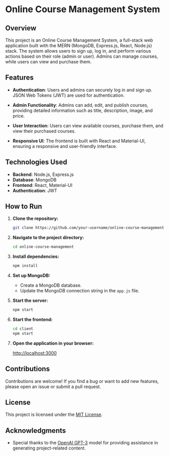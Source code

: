 # Online Course Management System

## Overview

This project is an Online Course Management System, a full-stack web application built with the MERN (MongoDB, Express.js, React, Node.js) stack. The system allows users to sign up, log in, and perform various actions based on their role (admin or user). Admins can manage courses, while users can view and purchase them.

## Features

- **Authentication**: Users and admins can securely log in and sign up. JSON Web Tokens (JWT) are used for authentication.

- **Admin Functionality**: Admins can add, edit, and publish courses, providing detailed information such as title, description, image, and price.

- **User Interaction**: Users can view available courses, purchase them, and view their purchased courses.

- **Responsive UI**: The frontend is built with React and Material-UI, ensuring a responsive and user-friendly interface.

## Technologies Used

- **Backend**: Node.js, Express.js
- **Database**: MongoDB
- **Frontend**: React, Material-UI
- **Authentication**: JWT

## How to Run

1. **Clone the repository:**

    ```bash
    git clone https://github.com/your-username/online-course-management.git
    ```

2. **Navigate to the project directory:**

    ```bash
    cd online-course-management
    ```

3. **Install dependencies:**

    ```bash
    npm install
    ```

4. **Set up MongoDB:**

    - Create a MongoDB database.
    - Update the MongoDB connection string in the `app.js` file.

5. **Start the server:**

    ```bash
    npm start
    ```

6. **Start the frontend:**

    ```bash
    cd client
    npm start
    ```

7. **Open the application in your browser:**

    [http://localhost:3000](http://localhost:3000)

## Contributions

Contributions are welcome! If you find a bug or want to add new features, please open an issue or submit a pull request.

## License

This project is licensed under the [MIT License](LICENSE).

## Acknowledgments

- Special thanks to the [OpenAI GPT-3](https://www.openai.com/gpt-3/) model for providing assistance in generating project-related content.
